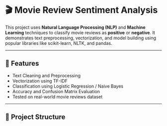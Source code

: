 # 🎬 Movie Review Sentiment Analysis

This project uses **Natural Language Processing (NLP)** and **Machine Learning** techniques to classify movie reviews as **positive** or **negative**. It demonstrates text preprocessing, vectorization, and model building using popular libraries like scikit-learn, NLTK, and pandas.

---

## 📌 Features
- Text Cleaning and Preprocessing
- Vectorization using TF-IDF
- Classification using Logistic Regression / Naive Bayes
- Accuracy and Confusion Matrix Evaluation
- Tested on real-world movie reviews dataset

---

## 📁 Project Structure
